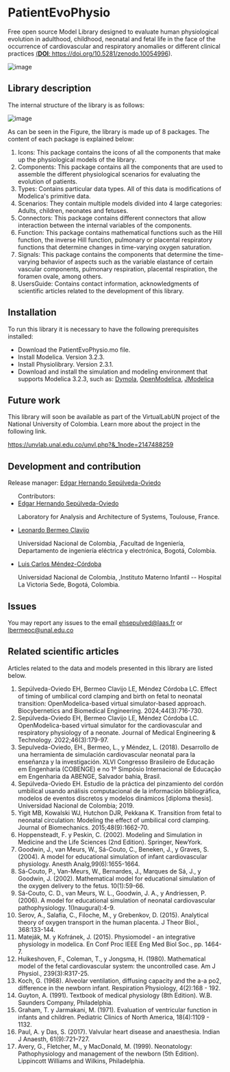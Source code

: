 # PatientEvoPhysio
Free open source Model Library designed to evaluate human physiological evolution in adulthood, childhood, neonatal and fetal life in the face of the occurrence of cardiovascular and respiratory anomalies or different clinical practices <a href="https://doi.org/10.5281/zenodo.10054996/">(<b>DOI</b>: https://doi.org/10.5281/zenodo.10054996)</a>.

![image](https://github.com/ehsepulvedao/PatientEvoPhysio/assets/7245709/967f427d-3f07-4a28-b29f-1e0a24ae1af4)

## Library description

The internal structure of the library is as follows:

![image](https://github.com/ehsepulvedao/PatientEvoPhysio/assets/7245709/b984a87f-c5c8-4d01-8544-f79505e25cea)

As can be seen in the Figure, the library is made up of 8 packages. The content of each package is explained below:

<html>
<ol>
<li>Icons: This package contains the icons of all the components that make up the physiological models of the library.</li>
<li>Components: This package contains all the components that are used to assemble the different physiological scenarios for evaluating the evolution of patients.</li>
<li>Types: Contains particular data types. All of this data is modifications of Modelica's primitive data.</li>
<li>Scenarios: They contain multiple models divided into 4 large categories: Adults, children, neonates and fetuses.</li>
<li>Connectors: This package contains different connectors that allow interaction between the internal variables of the components.
<li>Function: This package contains mathematical functions such as the Hill function, the inverse Hill function, pulmonary or placental respiratory functions that determine changes in time-varying oxygen saturation.</li>
<li>Signals: This package contains the components that determine the time-varying behavior of aspects such as the variable elastance of certain vascular components, pulmonary respiration, placental respiration, the foramen ovale, among others.</li>
<li>UsersGuide: Contains contact information, acknowledgments of scientific articles related to the development of this library.</li>
</ol>
</html>


## Installation

To run this library it is necessary to have the following prerequisites installed:

<html>
<ul>
<li>Download the PatientEvoPhysio.mo file.
 </li>
<li>Install Modelica. Version 3.2.3.</li>
<li>Install Physiolibrary. Version 2.3.1.</li>
<li>Download and install the simulation and modeling environment that supports Modelica 3.2.3, such as: 
  <a href="https://www.3ds.com/fr/produits-et-services/catia/produits/dymola/">Dymola</a>,
  <a href="https://openmodelica.org/">OpenModelica</a>,
  <a href="https://jmodelica.org/">JModelica</a>
</li>
</ul>
</html>

## Future work

This library will soon be available as part of the VirtualLabUN project of the National University of Colombia. Learn more about the project in the following link.

https://unvlab.unal.edu.co/unvl.php?&_1node=2147488259

## Development and contribution
<html>
<p>Release manager: <a href="https://www.researchgate.net/profile/Edgar-Sepulveda-Oviedo">Edgar Hernando Sep&uacute;lveda-Oviedo</a></p>
<ul>
Contributors:
<li><a href="https://www.researchgate.net/profile/Edgar-Sepulveda-Oviedo">Edgar Hernando Sep&uacute;lveda-Oviedo</a></li>
  <p>Laboratory for Analysis and Architecture of Systems, Toulouse, France.</p>
<li><a href="https://www.researchgate.net/profile/Leonardo-Bermeo">Leonardo Bermeo Clavijo</a></li>
  <p>Universidad Nacional de Colombia, ,Facultad de Ingenier&iacute;a, Departamento de ingenier&iacute;a el&eacute;ctrica y electr&oacute;nica, Bogot&aacute;, Colombia.</p>
<li><a href="https://www.researchgate.net/profile/Luis-Mendez-Cordoba">Luis Carlos M&eacute;ndez-C&oacute;rdoba</a></li>
  <p>Universidad Nacional de Colombia, ,Instituto Materno Infantil -- Hospital La Victoria Sede, Bogot&aacute;, Colombia.</p>
</ul>

## Issues
You may report any issues to the email ehsepulved@laas.fr or lbermeoc@unal.edu.co

## Related scientific articles
<html>
<p>Articles related to the data and models presented in this library are listed below. </p>
<ol>
<li>Sep&uacute;lveda-Oviedo EH, Bermeo Clavijo LE, M&eacute;ndez C&oacute;rdoba LC.
Effect of timing of umbilical cord clamping and birth on fetal to neonatal transition: OpenModelica-based virtual simulator-based approach. Biocybernetics and Biomedical Engineering. 2024;44(3):716-730.</li> 
<li>Sep&uacute;lveda-Oviedo EH, Bermeo Clavijo LE, M&eacute;ndez C&oacute;rdoba LC.
OpenModelica-based virtual simulator for the cardiovascular and respiratory physiology of a neonate. Journal of Medical Engineering & Technology. 2022;46(3):179-97.</li>
<li>Sepulveda-Oviedo, EH., Bermeo, L., y M&eacute;ndez, L. (2018). Desarrollo de una herramienta de simulaci&oacute;n cardiovascular neonatal para la enseñanza y la investigaci&oacute;n. XLVI Congresso Brasileiro de Educação em Engenharia (COBENGE) e no 1º Simp&oacute;sio Internacional de Educação em Engenharia da ABENGE, Salvador bahia, Brasil.</li>
<li>Sep&uacute;lveda-Oviedo EH. Estudio de la pr&aacute;ctica del pinzamiento del cord&oacute;n umbilical usando an&aacute;lisis computacional de la informaci&oacute;n bibliogr&aacute;fica, modelos de eventos discretos y modelos din&aacute;micos [diploma thesis]. Universidad Nacional de Colombia; 2019.</li>

<li>Yigit MB, Kowalski WJ, Hutchon DJR, Pekkana K. Transition from fetal to neonatal circulation: Modeling the effect of umbilical cord clamping. Journal of Biomechanics. 2015;48(9):1662-70.</li>

<li>Hoppensteadt, F. y Peskin, C. (2002). Modeling and Simulation in Medicine and the Life Sciences (2nd Edition). Springer, NewYork.</li>

<li>Goodwin, J., van Meurs, W., S&aacute;-Couto, C., Beneken, J., y Graves, S. (2004). A model for educational simulation of infant cardiovascular physiology. Anesth Analg,99(6):1655-1664. </li>
<li>S&aacute;-Couto, P., Van-Meurs, W., Bernardes, J., Marques de S&aacute;, J., y Goodwin, J. (2002). Mathematical model for educational simulation of the oxygen delivery to the fetus. 10(1):59-66.</li>
<li>S&aacute;-Couto, C. D., van Meurs, W. L., Goodwin, J. A., y Andriessen, P. (2006). A model for educational simulation of neonatal cardiovascular pathophysiology. 1(Inaugural):4-9.</li>

<li>Serov, A., Salafia, C., Filoche, M., y Grebenkov, D. (2015). Analytical theory of oxygen transport in the human placenta. J Theor Biol., 368:133-144.</li>

<li>Matej&aacute;k, M. y Kofr&aacute;nek, J. (2015). Physiomodel - an integrative physiology in modelica. En Conf Proc IEEE Eng Med Biol Soc., pp. 1464-7.</li>

<li>Huikeshoven, F., Coleman, T., y Jongsma, H. (1980). Mathematical model of the fetal cardiovascular system: the uncontrolled case. Am J Physiol., 239(3):R317-25.</li>

<li>Koch, G. (1968). Alveolar ventilation, diffusing capacity and the a-a po2, difference in the newborn infant. Respiration Physiology, 4(2):168 - 192.</li>

<li>Guyton, A. (1991). Textbook of medical physiology (8th Edition). W.B. Saunders Company, Philadelphia.</li>

<li>Graham, T. y Jarmakani, M. (1971). Evaluation of ventricular function in infants and children. Pediatric Clinics of North America, 18(4):1109 - 1132.</li>

<li>Paul, A. y Das, S. (2017). Valvular heart disease and anaesthesia. Indian J Anaesth, 61(9):721–727.</li>

<li>Avery, G., Fletcher, M., y MacDonald, M. (1999). Neonatology: Pathophysiology and management of the newborn (5th Edition). Lippincott Williams and Wilkins, Philadelphia.</li>
</ol>
</html>


